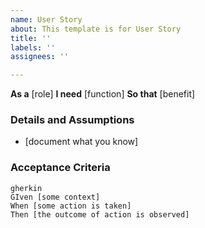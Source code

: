 ```yaml
---
name: User Story
about: This template is for User Story
title: ''
labels: ''
assignees: ''

---
```


**As a** [role]
**I need** [function]
**So that** [benefit]

### Details and Assumptions
* [document what you know]

### Acceptance Criteria
```
gherkin
GIven [some context]
When [some action is taken]
Then [the outcome of action is observed]
```
